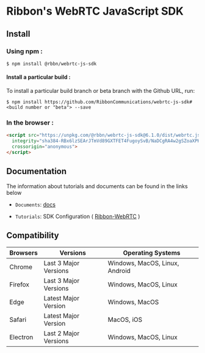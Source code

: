 # Ribbon's WebRTC JavaScript SDK

## Install

### Using npm :

`$ npm install @rbbn/webrtc-js-sdk`

#### Install a particular build :

To install a particular build branch or beta branch with the Github URL, run:

`$ npm install https://github.com/RibbonCommunications/webrtc-js-sdk#<build number or "beta"> --save`

### In the browser :
```html
<script src="https://unpkg.com/@rbbn/webrtc-js-sdk@6.1.0/dist/webrtc.js"
  integrity="sha384-RBx6lzSEArJTmVd89GXTFET4FugoySvB/NaDCgRA4w2gSZoaXPH1d74cCdFLBQcB"
  crossorigin="anonymous">
</script>
```
## Documentation

The information about tutorials and documents can be found in the links below

* `Documents`: [docs](https://RibbonCommunications.github.io/webrtc-js-sdk/docs)

* `Tutorials`: SDK Configuration ( [Ribbon-WebRTC](https://RibbonCommunications.github.io/webrtc-js-sdk/tutorials/?config=blue#/Configurations) )

## Compatibility

| Browsers | Versions              | Operating Systems              |
|----------|-----------------------|--------------------------------|
| Chrome   | Last 3 Major Versions | Windows, MacOS, Linux, Android |
| Firefox  | Last 3 Major Versions | Windows, MacOS, Linux          |
| Edge     | Latest Major Version  | Windows, MacOS                 |
| Safari   | Latest Major Version  | MacOS, iOS                     |
| Electron | Last 2 Major Versions | Windows, MacOS, Linux          |
